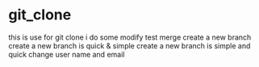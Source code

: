 # git_clone
this is use for git clone
i do some modify
test merge
create a new branch
create a new branch is quick & simple
create a new branch is simple and quick
change user name and email
